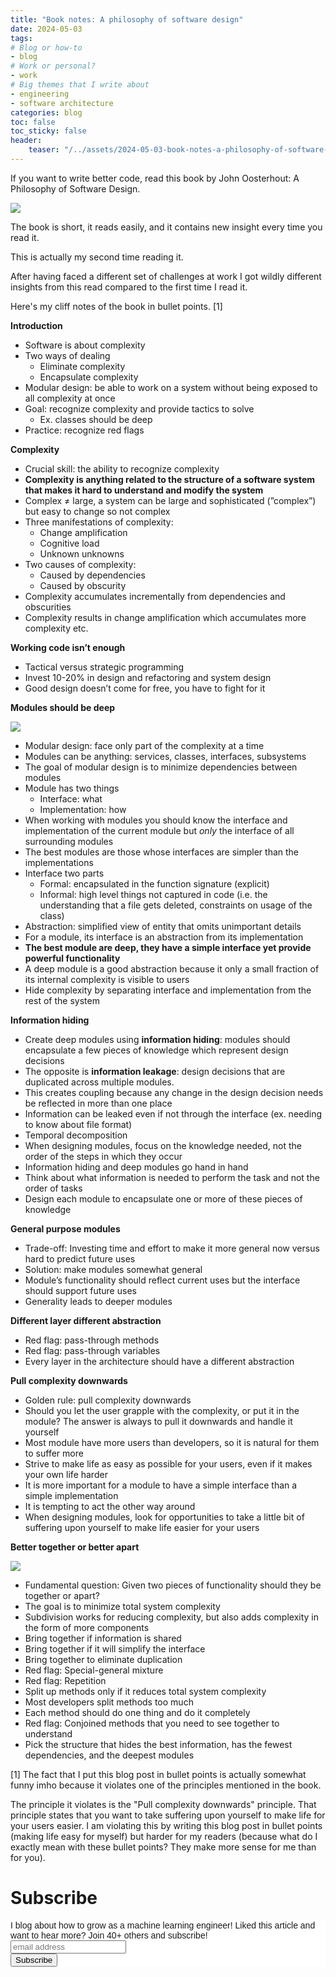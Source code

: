 ```yaml
---
title: "Book notes: A philosophy of software design"
date: 2024-05-03
tags:
# Blog or how-to
- blog
# Work or personal?
- work
# Big themes that I write about
- engineering
- software architecture
categories: blog
toc: false
toc_sticky: false
header:
    teaser: "/../assets/2024-05-03-book-notes-a-philosophy-of-software-design/thumbnail.png"
---
```

<!-- ctrl + alt + v -->

<!-- Checklist:
Title = insight
Interesting 1st sentence
Short and concise -->

If you want to write better code, read this book by John Oosterhout: A Philosophy of Software Design.

![](/../assets/2024-05-03-book-notes-a-philosophy-of-software-design/2024-05-03-14-12-53.png)

The book is short, it reads easily, and it contains new insight every time you read it. 

This is actually my second time reading it. 

After having faced a different set of challenges at work I got wildly different insights from this read compared to the first time I read it. 

Here's my cliff notes of the book in bullet points. [1]

**Introduction**

- Software is about complexity
- Two ways of dealing
    - Eliminate complexity
    - Encapsulate complexity
- Modular design: be able to work on a system without being exposed to all complexity at once
- Goal: recognize complexity and provide tactics to solve
    - Ex. classes should be deep
- Practice: recognize red flags

**Complexity**

- Crucial skill: the ability to recognize complexity
- **Complexity is anything related to the structure of a software system that makes it hard to understand and modify the system**
- Complex ≠ large, a system can be large and sophisticated (”complex”)  but easy to change so not complex
- Three manifestations of complexity:
    - Change amplification
    - Cognitive load
    - Unknown unknowns
- Two causes of complexity:
    - Caused by dependencies
    - Caused by obscurity
- Complexity accumulates incrementally from dependencies and obscurities
- Complexity results in change amplification which accumulates more complexity etc.

**Working code isn’t enough**

- Tactical versus strategic programming
- Invest 10-20% in design and refactoring and system design
- Good design doesn’t come for free, you have to fight for it

**Modules should be deep**

![](/../assets/2024-05-03-book-notes-a-philosophy-of-software-design/2024-05-03-14-24-08.png)

- Modular design: face only part of the complexity at a time
- Modules can be anything: services, classes, interfaces, subsystems
- The goal of modular design is to minimize dependencies between modules
- Module has two things
    - Interface: what
    - Implementation: how
- When working with modules you should know the interface and implementation of the current module but *only* the interface of all surrounding modules
- The best modules are those whose interfaces are simpler than the implementations
- Interface two parts
    - Formal: encapsulated in the function signature (explicit)
    - Informal: high level things not captured in code (i.e. the understanding that a file gets deleted, constraints on usage of the class)
- Abstraction: simplified view of entity that omits unimportant details
- For a module, its interface is an abstraction from its implementation
- **The best module are deep, they have a simple interface yet provide powerful functionality**
- A deep module is a good abstraction because it only a small fraction of its internal complexity is visible to users
- Hide complexity by separating interface and implementation from the rest of the system

**Information hiding**

- Create deep modules using **information hiding**: modules should encapsulate a few pieces of knowledge which represent design decisions
- The opposite is **information leakage**: design decisions that are duplicated across multiple modules.
- This creates coupling because any change in the design decision needs be reflected in more than one place
- Information can be leaked even if not through the interface (ex. needing to know about file format)
- Temporal decomposition
- When designing modules, focus on the knowledge needed, not the order of the steps in which they occur
- Information hiding and deep modules go hand in hand
- Think about what information is needed to perform the task and not the order of tasks
- Design each module to encapsulate one or more of these pieces of knowledge

**General purpose modules**

- Trade-off: Investing time and effort to make it more general now versus hard to predict future uses
- Solution: make modules somewhat general
- Module’s functionality should reflect current uses but the interface should support future uses
- Generality leads to deeper modules

**Different layer different abstraction**

- Red flag: pass-through methods
- Red flag: pass-through variables
- Every layer in the architecture should have a different abstraction

**Pull complexity downwards**

- Golden rule: pull complexity downwards
- Should you let the user grapple with the complexity, or put it in the module? The answer is always to pull it downwards and handle it yourself
- Most module have more users than developers, so it is natural for them to suffer more
- Strive to make life as easy as possible for your users, even if it makes your own life harder
- It is more important for a module to have a simple interface than a simple implementation
- It is tempting to act the other way around
- When designing modules, look for opportunities to take a little bit of suffering upon yourself to make life easier for your users

**Better together or better apart**

![](/../assets/2024-05-03-book-notes-a-philosophy-of-software-design/2024-05-03-14-23-50.png)

- Fundamental question: Given two pieces of functionality should they be together or apart?
- The goal is to minimize total system complexity
- Subdivision works for reducing complexity, but also adds complexity in the form of more components
- Bring together if information is shared
- Bring together if it will simplify the interface
- Bring together to eliminate duplication
- Red flag: Special-general mixture
- Red flag: Repetition
- Split up methods only if it reduces total system complexity
- Most developers split methods too much
- Each method should do one thing and do it completely
- Red flag: Conjoined methods that you need to see together to understand
- Pick the structure that hides the best information, has the fewest dependencies, and the deepest modules

[1] The fact that I put this blog post in bullet points is actually somewhat funny imho because it violates one of the principles mentioned in the book. 

The principle it violates is the "Pull complexity downwards" principle. That principle states that you want to take suffering upon yourself to make life for your users easier. I am violating this by writing this blog post in bullet points (making life easy for myself) but harder for my readers (because what do I exactly mean with these bullet points? They make more sense for me than for you). 

# Subscribe

<!-- Begin Mailchimp Signup Form -->
<link href="//cdn-images.mailchimp.com/embedcode/horizontal-slim-10_7.css" rel="stylesheet" type="text/css">
<style type="text/css">
#mc_embed_signup{background:#fff; clear:left; font:14px Helvetica,Arial,sans-serif; width:100%;}
/* Add your own Mailchimp form style overrides in your site stylesheet or in this style block.
    We recommend moving this block and the preceding CSS link to the HEAD of your HTML file. */
</style>
<div id="mc_embed_signup">
<form action="https://gmail.us3.list-manage.com/subscribe/post?u=92fe86c389878585bc87837e8&amp;id=50543deff9" method="post" id="mc-embedded-subscribe-form" name="mc-embedded-subscribe-form" class="validate" target="_blank" novalidate>
    <div id="mc_embed_signup_scroll">
<label for="mce-EMAIL">I blog about how to grow as a machine learning engineer! Liked this article and want to hear more? Join 40+ others and subscribe!</label>
<input type="email" value="" name="EMAIL" class="email" id="mce-EMAIL" placeholder="email address" required>
    <!-- real people should not fill this in and expect good things - do not remove this or risk form bot signups-->
    <div style="position: absolute; left: -5000px;" aria-hidden="true"><input type="text" name="b_92fe86c389878585bc87837e8_50543deff9" tabindex="-1" value=""></div>
    <div class="clear"><input type="submit" value="Subscribe" name="subscribe" id="mc-embedded-subscribe" class="button"></div>
    </div>
</form>
</div>
<!--End mc_embed_signup-->
    